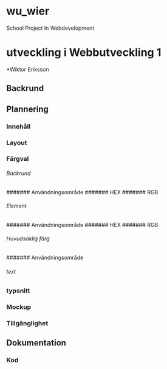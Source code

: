 # wu_wier
School Project In Webdevelopment

# utveckling i Webbutveckling 1
*Wiktor Eriksson

## Backrund

## Plannering
### Innehåll
### Layout
### Färgval
###### Backrund
####### Användningsområde
####### HEX
####### RGB

###### Element
####### Användningsområde
####### HEX
####### RGB

###### Huvudsaklig färg
####### Användningsområde

###### text
### typsnitt
### Mockup
### Tillgänglighet

## Dokumentation
### Kod
```html

